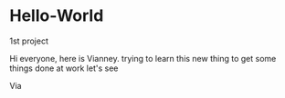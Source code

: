 # Hello-World
1st project 

Hi everyone, here is Vianney. trying to learn this new thing to get some things done at work
let's see

Via
